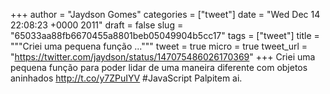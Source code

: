 
+++
author = "Jaydson Gomes"
categories = ["tweet"]
date = "Wed Dec 14 22:08:23 +0000 2011"
draft = false
slug = "65033aa88fb6670455a8801beb05049904b5cc17"
tags = ["tweet"]
title = """Criei uma pequena função ..."""
tweet = true
micro = true
tweet_url = "https://twitter.com/jaydson/status/147075486026170369"
+++
Criei uma pequena função para poder lidar de uma maneira diferente com objetos aninhados http://t.co/y7ZPuIYV #JavaScript Palpitem ai.
